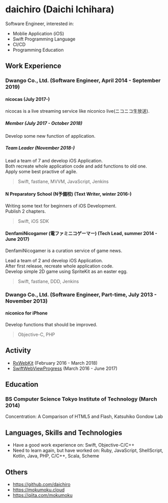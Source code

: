 daichiro (Daichi Ichihara)
==========

Software Engineer, interested in:

- Moblie Application (iOS)
- Swift Programming Language
- CI/CD
- Programming Education

## Work Experience

### Dwango Co., Ltd. (Software Engineer, April 2014 - September 2019)

#### nicocas (July 2017-)

nicocas is a live streaming service like niconico live(ニコニコ生放送).

##### Member (July 2017 - October 2018)

Develop some new function of application.

##### Team Leader (November 2018-)

Lead a team of 7 and develop iOS Application.  
Both recreate whole application code and add functions to old one.  
Apply some best practive of agile.

> Swift, fastlane, MVVM, JavaScript, Jenkins

#### N Preparatory School (N予備校) (Text Writer, winter 2016-)

Writing some text for beginners of iOS Development.  
Publish 2 chapters.

> Swift, iOS SDK

#### DenfamiNicogamer (電ファミニコゲーマー) (Tech Lead, summer 2014 - June 2017)

DenfamiNicogamer is a curation service of game news.

Lead a team of 2 and develop iOS Application.  
After first release, recreate whole application code.  
Develop simple 2D game using SpriteKit as an easter egg.

> Swift, fastlane, DDD, Jenkins

### Dwango Co., Ltd. (Software Engineer, Part-time, July 2013 - November 2013)

#### niconico for iPhone

Develop functions that should be improved.

> Objective-C, PHP

## Activity

- [RxWebKit](https://github.com/RxSwiftCommunity/RxWebKit) (February 2016 - March 2018)
- [SwiftWebViewProgress](https://github.com/daichiro/SwiftWebViewProgress) (March 2016 - June 2017)

## Education

### BS Computer Science Tokyo Institute of Technology (March 2014)

Concentration: A Comparison of HTML5 and Flash, Katsuhiko Gondow Lab

## Languages, Skills and Technologies

- Have a good work experience on: Swift, Objective-C/C++
- Need to learn again, but have worked on: Ruby, JavaScript, ShellScript, Kotlin, Java, PHP, C/C++, Scala, Scheme

## Others

- https://github.com/daichiro
- https://mokumoku.cloud
- https://qiita.com/mokumoku
